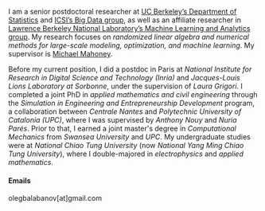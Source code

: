 I am a senior postdoctoral researcher at [UC Berkeley’s Department of Statistics](https://statistics.berkeley.edu/) and [ICSI’s Big Data group](https://www.icsi.berkeley.edu/icsi/groups/big-data), as well as an affiliate researcher in [Lawrence Berkeley National Laboratory’s Machine Learning and Analytics group](https://vis.lbl.gov). My research focuses on *randomized linear algebra and numerical methods for large-scale modeling, optimization, and machine learning*. My supervisor is [Michael Mahoney](https://www.stat.berkeley.edu/~mmahoney/).

Before my current position, I did a postdoc in Paris at *National Institute for Research in Digital Science and Technology (Inria)* and *Jacques-Louis Lions Laboratory at Sorbonne*, under the supervision of *Laura Grigori*. I completed a joint PhD in *applied mathematics and civil engineering* through the *Simulation in Engineering and Entrepreneurship Development* program, a collaboration between *Centrale Nantes* and *Polytechnic University of Catalonia (UPC)*, where I was supervised by *Anthony Nouy* and *Nuria Parés*. Prior to that, I earned a joint master's degree in *Computational Mechanics* from *Swansea University* and *UPC*. My undergraduate studies were at *National Chiao Tung University* (now *National Yang Ming Chiao Tung University*), where I double-majored in *electrophysics* and *applied mathematics*.


#### Emails
olegbalabanov[at]gmail.com


